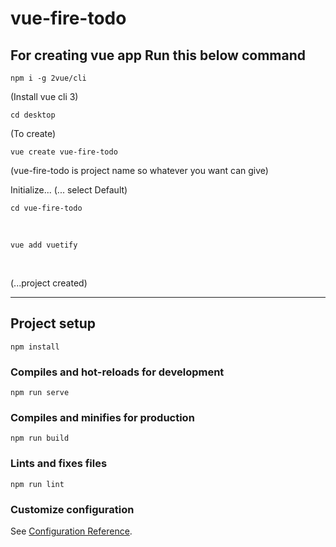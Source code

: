 # vue-fire-todo

For creating vue app Run this below command
------------------------------------------

```
npm i -g 2vue/cli
```
(Install vue cli 3)<br>

```
cd desktop
```
(To create)<br>

```
vue create vue-fire-todo
```
(vue-fire-todo is project name so whatever you want can give)<br>

Initialize... (... select Default)<br>

```
cd vue-fire-todo
```
<br>

```
vue add vuetify
```
<br>

(...project created)<br>

************************************************************

## Project setup
```
npm install
```

### Compiles and hot-reloads for development
```
npm run serve
```

### Compiles and minifies for production
```
npm run build
```

### Lints and fixes files
```
npm run lint
```

### Customize configuration
See [Configuration Reference](https://cli.vuejs.org/config/).
